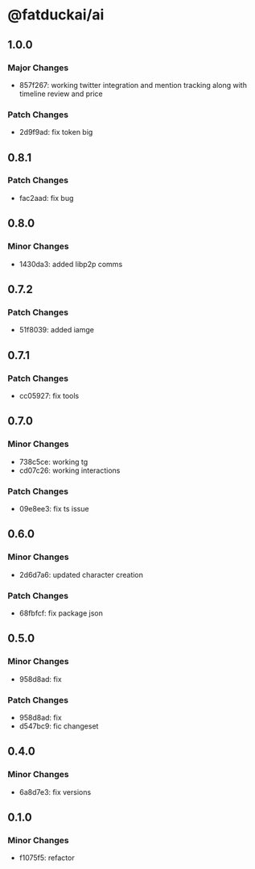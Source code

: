 # @fatduckai/ai

## 1.0.0

### Major Changes

- 857f267: working twitter integration and mention tracking along with timeline review and price

### Patch Changes

- 2d9f9ad: fix token big

## 0.8.1

### Patch Changes

- fac2aad: fix bug

## 0.8.0

### Minor Changes

- 1430da3: added libp2p comms

## 0.7.2

### Patch Changes

- 51f8039: added iamge

## 0.7.1

### Patch Changes

- cc05927: fix tools

## 0.7.0

### Minor Changes

- 738c5ce: working tg
- cd07c26: working interactions

### Patch Changes

- 09e8ee3: fix ts issue

## 0.6.0

### Minor Changes

- 2d6d7a6: updated character creation

### Patch Changes

- 68fbfcf: fix package json

## 0.5.0

### Minor Changes

- 958d8ad: fix

### Patch Changes

- 958d8ad: fix
- d547bc9: fic changeset

## 0.4.0

### Minor Changes

- 6a8d7e3: fix versions

## 0.1.0

### Minor Changes

- f1075f5: refactor

